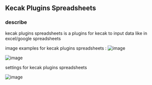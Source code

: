 ## Kecak Plugins Spreadsheets

### describe
kecak plugins spreadsheets is a plugins for kecak to input data like in excel/google spreadsheets

image examples for kecak plugins spreadsheets :
![image](uploads/2dfc7480d50c830887215009f191e470/image.png)

![image](uploads/202d7bb151dba2abf79b412ede3bac92/image.png)

settings for kecak plugins spreadsheets

![image](uploads/686f5575191c63cadb3124e4da1d8676/image.png)

